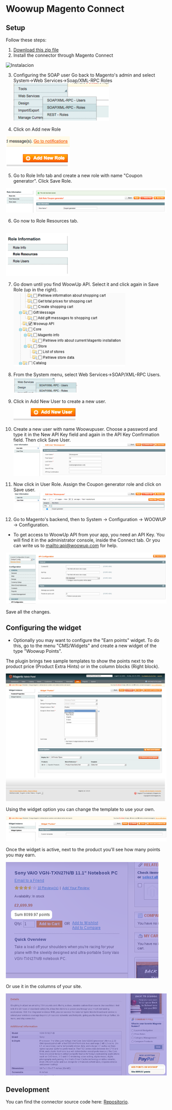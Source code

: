 Woowup Magento Connect
====================

Setup
----------------
Follow these steps:

1. [Download this zip file](https://github.com/woowup/docs/raw/master/magento_connect/Woowup_Connect-0.3.0.tgz)
2. Install the connector through Magento Connect

![Instalacion](https://github.com/woowup/docs/raw/master/magento_connect/images/01-Instalación.png)

3. Configuring the SOAP user
Go back to Magento's admin and select System->Web Services->Soap/XML-RPC Roles 
<img src="images/Magento-Soap-Config.png" width=300></img>

4. Click on Add new Role

<img src="images/Magento-add-new-role.png" width=200></img>

5. Go to Role Info tab and create a new role with name "Coupon generator". Click Save Role. <br>

<img src="images/Magento-Role-Info.png" ></img>

6. Go now to Role Resources tab.
<br>
<img src="images/Magento-Role-Resources.png" width=200></img>

7. Go down until you find WoowUp API. Select it and click again in Save Role (up in the right).
<img src="images/Magento-WoowUp-API.png" width=350></img>

8. From the System menu, select Web Services->SOAP/XML-RPC Users.<br>
<img src="images/Magento-SOAP-XML.png" width=200></img>

9. Click in Add New User to create a new user.<br>
<img src="images/Magento-New-User.png" width=200></img>

10. Create a new user with name Woowupuser.
Choose a password and type it in the New API Key field and again in the API Key Confirmation field. Then click Save User. <br>
<img src="images/Magento-Woowupuser.png"></img>


11. Now click in User Role. Assign the Coupon generator role and click on Save user.
<img src="images/Magento-Role-Coupon.png"></img>

12. Go to Magento's backend, then to  System -> Configuration -> WOOWUP -> Configuration.

- To get access to WoowUp API from your app, you need an API Key. You will find it in the administrator console, inside the Connect tab. Or you can write us to <mailto:api@woowup.com> for help.

![Configuracion](https://github.com/silvioq/docs/raw/master/magento_connect/images/02-configuracion.png)

Save all the changes.


Configuring the widget
------------------------
- Optionally you may want to configure the "Earn points" widget. To do this, go to the menu "CMS/Widgets" and create a new widget of the type "Woowup Points".

The plugin brings twe sample templates to show the points next to the product price (Product Extra Hints) or in the column blocks (Right block). 

![Widget woowup](https://github.com/silvioq/docs/raw/master/magento_connect/images/03-alta-widget.png)

Using the widget option you can change the template to use your own. 

![Widget woowup custom template](https://github.com/silvioq/docs/raw/master/magento_connect/images/04-custom-template.png)

Once the widget is active, next to the product you'll see how many points you may earn.

![Widget hint sum](https://github.com/silvioq/docs/raw/master/magento_connect/images/05-product-hint-rendering.png)

Or use it in the columns of your site.

![Widget hint sum](https://github.com/silvioq/docs/raw/master/magento_connect/images/06-right-column-rendering.png)




Development
----------------
You can find the connector source code here: 
[Repositorio](https://bitbucket.org/woowup/woowup-magento-connect/overview).
